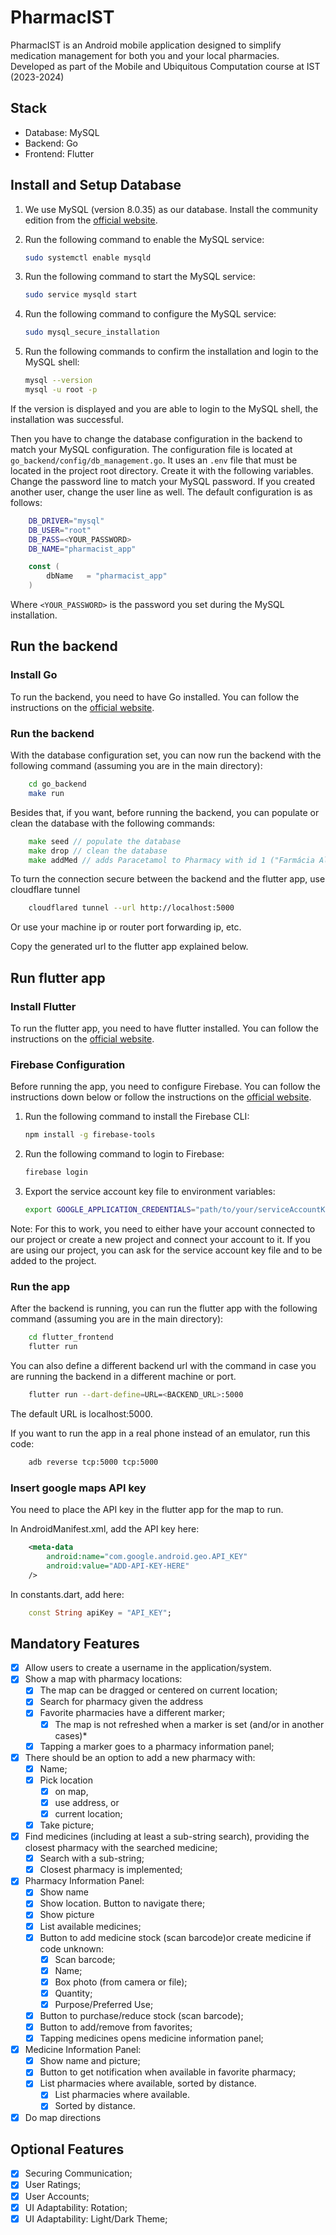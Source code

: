 # PharmacIST
PharmacIST is an Android mobile application designed to simplify medication management for both you and your local pharmacies. Developed as part of the Mobile and Ubiquitous Computation course at IST (2023-2024)

## Stack
- Database: MySQL 
- Backend: Go
- Frontend: Flutter

## Install and Setup Database
1. We use MySQL (version 8.0.35) as our database. Install the community edition from the [official website](https://dev.mysql.com/downloads/mysql/).
2. Run the following command to enable the MySQL service:

    ```bash
    sudo systemctl enable mysqld
    ```
3. Run the following command to start the MySQL service:

    ```bash
    sudo service mysqld start
    ```
4. Run the following command to configure the MySQL service:

    ```bash
    sudo mysql_secure_installation
    ```
5. Run the following commands to confirm the installation and login to the MySQL shell:

    ```bash
    mysql --version
    mysql -u root -p
    ```
If the version is displayed and you are able to login to the MySQL shell, the installation was successful.

Then you have to change the database configuration in the backend to match your MySQL configuration. The configuration file is located at `go_backend/config/db_management.go`. It uses an `.env` file that must be located in the project root directory. Create it with the following variables. Change the password line to match your MySQL password. If you created another user, change the user line as well. The default configuration is as follows:

```bash
    DB_DRIVER="mysql"
    DB_USER="root"
    DB_PASS=<YOUR_PASSWORD>
    DB_NAME="pharmacist_app"

```

```go
    const (
        dbName   = "pharmacist_app"
    )
```
Where `<YOUR_PASSWORD>` is the password you set during the MySQL installation.

## Run the backend

### Install Go

To run the backend, you need to have Go installed. You can follow the instructions on the [official website](https://golang.org/doc/install).

### Run the backend

With the database configuration set, you can now run the backend with the following command (assuming you are in the main directory):

```bash
    cd go_backend
    make run
```

Besides that, if you want, before running the backend, you can populate or clean the database with the following commands:

```go
    make seed // populate the database
    make drop // clean the database
    make addMed // adds Paracetamol to Pharmacy with id 1 ("Farmácia Alegro Montijo"). Helps debugging the notification feature.
```

To turn the connection secure between the backend and the flutter app, use cloudflare tunnel

```bash
    cloudflared tunnel --url http://localhost:5000
```
Or use your machine ip or router port forwarding ip, etc.

Copy the generated url to the flutter app explained below.

## Run flutter app

### Install Flutter

To run the flutter app, you need to have flutter installed. You can follow the instructions on the [official website](https://flutter.dev/docs/get-started/install).

### Firebase Configuration

Before running the app, you need to configure Firebase. You can follow the instructions down below or follow the instructions on the [official website](https://firebase.google.com/docs/flutter/setup).

1. Run the following command to install the Firebase CLI:

    ```bash
    npm install -g firebase-tools
    ```

2. Run the following command to login to Firebase:

    ```bash
    firebase login
    ```

3. Export the service account key file to environment variables:

    ```bash
    export GOOGLE_APPLICATION_CREDENTIALS="path/to/your/serviceAccountKey.json"
    ```

Note: For this to work, you need to either have your account connected to our project or create a new project and connect your account to it. If you are using our project, you can ask for the service account key file and to be added to the project.

### Run the app

After the backend is running, you can run the flutter app with the following command (assuming you are in the main directory):

```bash
    cd flutter_frontend
    flutter run
```

You can also define a different backend url with the command in case you are running the backend in a different machine or port.

```bash
    flutter run --dart-define=URL=<BACKEND_URL>:5000
```

The default URL is localhost:5000.

If you want to run the app in a real phone instead of an emulator, run this code:

```bash
    adb reverse tcp:5000 tcp:5000
```


### Insert google maps API key

You need to place the API key in the flutter app for the map to run.

In AndroidManifest.xml, add the API key here:

```xml
    <meta-data 
        android:name="com.google.android.geo.API_KEY"
        android:value="ADD-API-KEY-HERE"
    />
```
In constants.dart, add here:

```dart 
    const String apiKey = "API_KEY";
```

## Mandatory Features
- [x] Allow users to create a username in the application/system.
- [x] Show a map with pharmacy locations:
    - [x] The map can be dragged or centered on current location;
    - [x] Search for pharmacy given the address
    - [x] Favorite pharmacies have a different marker;
        - [x] The map is not refreshed when a marker is set (and/or in another cases)*
    - [x] Tapping a marker goes to a pharmacy information panel;
- [x] There should be an option to add a new pharmacy with:
    - [x] Name;
    - [x] Pick location 
        - [x] on map, 
        - [x] use address, or 
        - [x] current location;
    - [x] Take picture;
- [x] Find medicines (including at least a sub-string search), providing the closest pharmacy with the searched medicine;
    - [x] Search with a sub-string;
    - [x] Closest pharmacy is implemented;
- [x] Pharmacy Information Panel:
    - [x] Show name
    - [x] Show location. Button to navigate there;
    - [x] Show picture
    - [x] List available medicines;
    - [x] Button to add medicine stock (scan barcode)or create medicine if code unknown:
        - [x] Scan barcode;
        - [x] Name;
        - [x] Box photo (from camera or file);
        - [x] Quantity;
        - [x] Purpose/Preferred Use;
    - [x] Button to purchase/reduce stock (scan barcode);
    - [x] Button to add/remove from favorites;
    - [x] Tapping medicines opens medicine information panel;
- [x] Medicine Information Panel:
    - [x] Show name and picture;
    - [x] Button to get notification when available in favorite pharmacy;
    - [x] List pharmacies where available, sorted by distance.
        - [x] List pharmacies where available.
        - [x] Sorted by distance.
- [x] Do map directions

## Optional Features
- [x] Securing Communication;
- [x] User Ratings;
- [x] User Accounts;
- [x] UI Adaptability: Rotation;
- [x] UI Adaptability: Light/Dark Theme;
